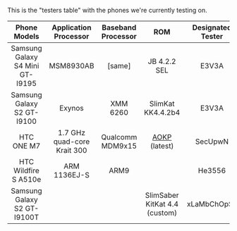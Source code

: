 This is the "testers table" with the phones we're currently testing on.

|           Phone Models          |    Application Processor    | Baseband Processor |              ROM              | Designated Tester |
|:-------------------------------:|:---------------------------:|:------------------:|:-----------------------------:|:-----------------:|
| Samsung Galaxy S4 Mini GT-I9195 |      MSM8930AB              |        [same]            |            <stock> JB 4.2.2 SEL                   |       E3V3A       |
|    Samsung Galaxy S2 GT-I9100   |      Exynos                        |      XMM 6260              |     SlimKat KK4.4.2b4                          |       E3V3A       |
|            HTC ONE M7           | 1.7 GHz quad-core Krait 300 |  Qualcomm MDM9x15  |  [AOKP](www.aokp.co) (latest) |      SecUpwN      |
|       HTC Wildfire S A510e      |         ARM 1136EJ-S        |        ARM9        |                               |       He3556      |
|   Samsung Galaxy S2 GT-I9100T   |                             |                    | SlimSaber KitKat 4.4 (custom) |    xLaMbChOpSx    |